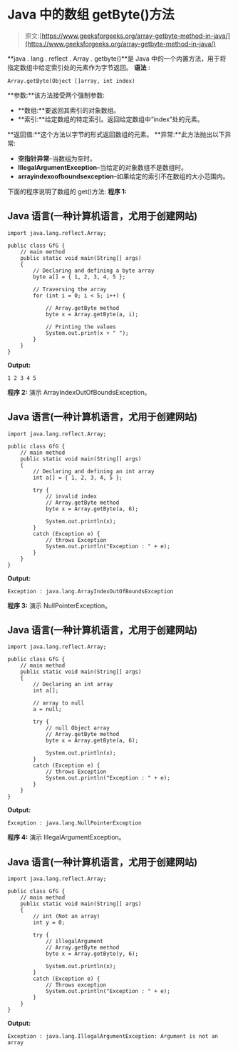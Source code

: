 # Java 中的数组 getByte()方法

> 原文:[https://www.geeksforgeeks.org/array-getbyte-method-in-java/](https://www.geeksforgeeks.org/array-getbyte-method-in-java/)

**java . lang . reflect . Array . getbyte()**是 Java 中的一个内置方法，用于将指定数组中给定索引处的元素作为字节返回。
**语法** :

```
Array.getByte(Object []array, int index)
```

**参数:**该方法接受两个强制参数:

*   **数组:**要返回其索引的对象数组。
*   **索引:**给定数组的特定索引。返回给定数组中“index”处的元素。

**返回值:**这个方法以字节的形式返回数组的元素。
**异常:**此方法抛出以下异常:

*   **空指针异常**–当数组为空时。
*   **IllegalArgumentException**–当给定的对象数组不是数组时。
*   **arrayindexoofboundsexception**–如果给定的索引不在数组的大小范围内。

下面的程序说明了数组的 get()方法:
**程序 1:**

## Java 语言(一种计算机语言，尤用于创建网站)

```
import java.lang.reflect.Array;

public class GfG {
    // main method
    public static void main(String[] args)
    {
        // Declaring and defining a byte array
        byte a[] = { 1, 2, 3, 4, 5 };

        // Traversing the array
        for (int i = 0; i < 5; i++) {

            // Array.getByte method
            byte x = Array.getByte(a, i);

            // Printing the values
            System.out.print(x + " ");
        }
    }
}
```

**Output:** 

```
1 2 3 4 5
```

**程序 2:** 演示 ArrayIndexOutOfBoundsException。

## Java 语言(一种计算机语言，尤用于创建网站)

```
import java.lang.reflect.Array;

public class GfG {
    // main method
    public static void main(String[] args)
    {
        // Declaring and defining an int array
        int a[] = { 1, 2, 3, 4, 5 };

        try {
            // invalid index
            // Array.getByte method
            byte x = Array.getByte(a, 6);

            System.out.println(x);
        }
        catch (Exception e) {
            // throws Exception
            System.out.println("Exception : " + e);
        }
    }
}
```

**Output:** 

```
Exception : java.lang.ArrayIndexOutOfBoundsException
```

**程序 3:** 演示 NullPointerException。

## Java 语言(一种计算机语言，尤用于创建网站)

```
import java.lang.reflect.Array;

public class GfG {
    // main method
    public static void main(String[] args)
    {
        // Declaring an int array
        int a[];

        // array to null
        a = null;

        try {
            // null Object array
            // Array.getByte method
            byte x = Array.getByte(a, 6);

            System.out.println(x);
        }
        catch (Exception e) {
            // throws Exception
            System.out.println("Exception : " + e);
        }
    }
}
```

**Output:** 

```
Exception : java.lang.NullPointerException
```

**程序 4:** 演示 IllegalArgumentException。

## Java 语言(一种计算机语言，尤用于创建网站)

```
import java.lang.reflect.Array;

public class GfG {
    // main method
    public static void main(String[] args)
    {
        // int (Not an array)
        int y = 0;

        try {
            // illegalArgument
            // Array.getByte method
            byte x = Array.getByte(y, 6);

            System.out.println(x);
        }
        catch (Exception e) {
            // Throws exception
            System.out.println("Exception : " + e);
        }
    }
}
```

**Output:** 

```
Exception : java.lang.IllegalArgumentException: Argument is not an array
```